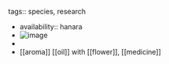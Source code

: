 tags:: species, research

- availability:: hanara
- ![image](https://ipfs.io/ipfs/Qmdc9VAko7oSfqu3hVB8edgvDdmmjky7WPziU5TzXSX89L)
-
- [[aroma]] [[oil]] with [[flower]], [[medicine]]